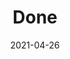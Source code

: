 ---
layout: post
title: "Done"
date: 2021-04-26
img: "https://photos.lifeclips.org/images/done.jpg"
alt: "from my college graduation."
---